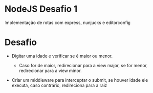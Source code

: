 # NodeJS Desafio 1

Implementação de rotas com express, nunjucks e editorconfig

# Desafio

* Digitar uma idade e verificar se é maior ou menor. 

  * Caso for de maior, redirecionar para a view major, se for menor, redirecionar para a view minor.
  
* Criar um middleware para interceptar o submit, se houver idade ele executa, caso contrário, redireciona para a raiz
